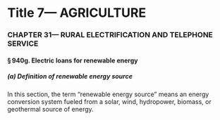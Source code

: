 
# Title 7— AGRICULTURE
### CHAPTER 31— RURAL ELECTRIFICATION AND TELEPHONE SERVICE
#### § 940g. Electric loans for renewable energy
##### (a) Definition of renewable energy source

In this section, the term “renewable energy source” means an energy conversion system fueled from a solar, wind, hydropower, biomass, or geothermal source of energy.
